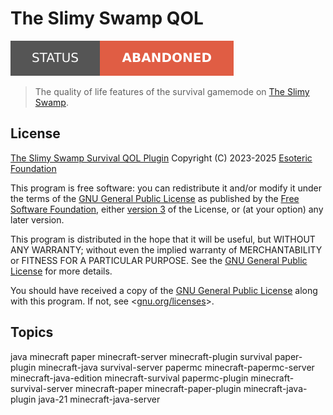 # The Slimy Swamp QOL

[![Project status: abandoned](./assets/images/badges/status.svg)](./)

> The quality of life features of the survival gamemode on [The Slimy Swamp](https://github.com/TheSlimySwamp/).

## License

[The Slimy Swamp Survival QOL Plugin](./) Copyright (C) 2023-2025 [Esoteric Foundation](https://esoteric.foundation)

This program is free software: you can redistribute it and/or modify it under the terms of the [GNU General Public License](./LICENSE) as published by the [Free Software Foundation](https://www.fsf.org/), either [version 3](./LICENSE) of the License, or (at your option) any later version.

This program is distributed in the hope that it will be useful, but WITHOUT ANY WARRANTY; without even the implied warranty of MERCHANTABILITY or FITNESS FOR A PARTICULAR PURPOSE. See the [GNU General Public License](./LICENSE) for more details.

You should have received a copy of the [GNU General Public License](./LICENSE) along with this program. If not, see <[gnu.org/licenses](https://www.gnu.org/licenses/)>.

## Topics

java minecraft paper minecraft-server minecraft-plugin survival paper-plugin minecraft-java survival-server papermc minecraft-papermc-server minecraft-java-edition minecraft-survival papermc-plugin minecraft-survival-server minecraft-paper minecraft-paper-plugin minecraft-java-plugin java-21 minecraft-java-server
